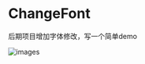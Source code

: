 # ChangeFont
后期项目增加字体修改，写一个简单demo

![images](https://github.com/huangjian0414/ChangeFont/blob/master/Gif/%E5%AD%97%E4%BD%93%E5%88%87%E6%8D%A2.gif)
